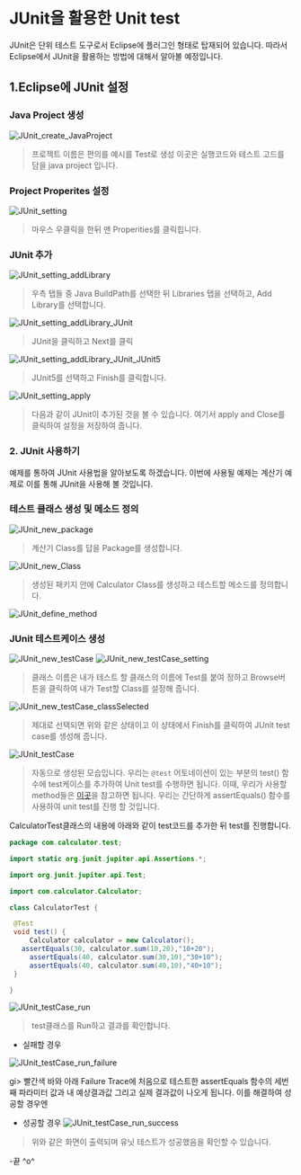  # JUnit을 활용한 Unit test

 JUnit은 단위 테스트 도구로서 Eclipse에 플러그인 형태로 탑재되어 있습니다. 따라서 Eclipse에서 JUnit을 활용하는 방법에 대해서 알아볼 예정입니다.

 <h2>1.Eclipse에 JUnit 설정</h2>

 <h3> Java Project 생성 </h3>

  ![JUnit_create_JavaProject](/assets/JUnit_create_JavaProject.png)
  > 프로젝트 이름은 편의를 예시를 Test로 생성
  이곳은 실행코드와 테스트 고드를 담을 java project 입니다.

  <h3> Project Properites 설정</h3>

  ![JUnit_setting](/assets/JUnit_setting.png)
  > 마우스 우클릭을 한뒤 맨 Properities를 클릭힙니다.

  <h3> JUnit 추가</h3>

  ![JUnit_setting_addLibrary](/assets/JUnit_setting_addLibrary.png)
  >우측 탭들 중 Java BuildPath를 선택한 뒤 Libraries 탭을 선택하고, Add Library를 선택합니다.

  ![JUnit_setting_addLibrary_JUnit](/assets/JUnit_setting_addLibrary_JUnit.png)
  > JUnit을 클릭하고 Next를 클릭

  ![JUnit_setting_addLibrary_JUnit_JUnit5](/assets/JUnit_setting_addLibrary_JUnit_JUnit5.png)
  > JUnit5를 선택하고 Finish를 클릭합니다.

  ![JUnit_setting_apply](/assets/JUnit_setting_apply.png)
  > 다음과 같이 JUnit이 추가된 것을 볼 수 있습니다. 여기서 apply and Close를 클릭하여 설정을 저장하여 줍니다.

 <h3>2. JUnit 사용하기</h3>

 예제를 통하여 JUnit 사용법을 알아보도록 하겠습니다.
 이번에 사용될 예제는 계산기 예제로 이를 통해 JUnit을 사용해 볼 것입니다.

 <h3> 테스트 클래스 생성 및 메소드 정의</h3>

  ![JUnit_new_package](/assets/JUnit_new_package.png)
  >계산기 Class를 답을 Package를 생성합니다.

  ![JUnit_new_Class](/assets/JUnit_new_Class.png)
  > 생성된 패키지 안에 Calculator Class를 생성하고 테스트할 메소드를 정의합니다.

  ![JUnit_define_method](/assets/JUnit_define_method.png)

 <h3> JUnit 테스트케이스 생성 </h3>

 ![JUnit_new_testCase](/assets/JUnit_new_testCase.png)
 ![JUnit_new_testCase_setting](/assets/JUnit_new_testCase_setting.png)
 > 클래스 이름은 내가 테스트 할 클래스의 이름에 Test를 붙여 정하고 Browse버튼을 클릭하여 내가 Test할 Class를 설정해 줍니다.

 ![JUnit_new_testCase_classSelected](/assets/JUnit_new_testCase_classSelected.png)
 > 제대로 선택되면 위와 같은 상태이고 이 상태에서 Finish를 클릭하여 JUnit test case를 생성해 줍니다.

 ![JUnit_testCase](/assets/JUnit_testCase.png)
 > 자동으로 생성된 모습입니다. 우리는 ```@test``` 어토네이션이 있는 부분의 test() 함수에 test케이스를 추가하여  Unit test를 수행하면 됩니다.
 이때, 우리가 사용할 method들은 [이곳](http://junit.sourceforge.net/javadoc/org/junit/Assert.html)을 참고하면 됩니다.
 우리는 간단하게 assertEquals() 함수를 사용하여 unit test를 진행 할 것입니다.

 CalculatorTest클래스의 내용에 아래와 같이 test코드를 추가한 뒤 test를 진행합니다.
   ```java
   package com.calculator.test;

  import static org.junit.jupiter.api.Assertions.*;

  import org.junit.jupiter.api.Test;

  import com.calculator.Calculator;

  class CalculatorTest {

  	@Test
  	void test() {
  		Calculator calculator = new Calculator();
      assertEquals(30, calculator.sum(10,20),"10+20");
  		assertEquals(40, calculator.sum(30,10),"30+10");
  		assertEquals(40, calculator.sum(40,10),"40+10");
  	}

  }
   ```
   ![JUnit_testCase_run](/assets/JUnit_testCase_run.png)
   > test클래스를 Run하고 결과를 확인합니다.

   - 실패할 경우

  ![JUnit_testCase_run_failure](/assets/JUnit_testCase_run_failure.png)

  gi> 빨간색 바와 아래 Failure Trace에 처음으로 테스트한 assertEquals 함수의 세번째 파라미터 값과 내 예상결과값 그리고 실제 결과값이 나오게 됩니다.
  이를 해결하여 성공할 경우엔

   - 성공할 경우
   ![JUnit_testCase_run_success](/assets/JUnit_testCase_run_success.png)

   >위와 같은 화면이 출력되며 유닛 테스트가 성공했음을 확인할 수 있습니다.

  -끝 \^o^
